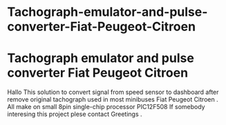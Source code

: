 # Tachograph-emulator-and-pulse-converter-Fiat-Peugeot-Citroen
Tachograph emulator and pulse converter Fiat Peugeot Citroen
=================================================================================================

Hallo
This solution to convert signal from speed sensor to dashboard after remove original tachograph
used in most minibuses Fiat Peugeot Citroen .
All make on small 8pin single-chip processor PIC12F508 
If somebody interesing this project plese contact 
Greetings . 
